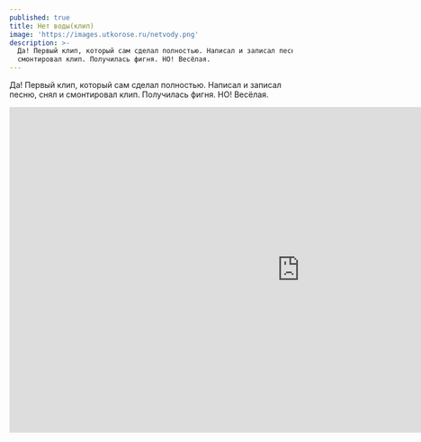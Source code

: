 ```yaml
---
published: true
title: Нет воды(клип)
image: 'https://images.utkorose.ru/netvody.png'
description: >-
  Да! Первый клип, который сам сделал полностью. Написал и записал песню, снял и
  смонтировал клип. Получилась фигня. НО! Весёлая.
---
```

Да! Первый клип, который сам сделал полностью. Написал и записал песню, снял и
  смонтировал клип. Получилась фигня. НО! Весёлая.

<iframe width="1031" height="580" src="https://www.youtube.com/embed/mrdF304Gbdw" title="Нет воды(клип) — Славелий Роза" frameborder="0" allow="accelerometer; autoplay; clipboard-write; encrypted-media; gyroscope; picture-in-picture; web-share" allowfullscreen></iframe>